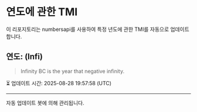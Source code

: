 
# 연도에 관한 TMI

이 리포지토리는 numbersapi를 사용하여 특정 년도에 관한 TMI를 자동으로 업데이트합니다.

## 연도: (Infi)
> Infinity BC is the year that negative infinity.

⏳ 업데이트 시간: 2025-08-28 19:57:58 (UTC)

---
자동 업데이트 봇에 의해 관리됩니다.
